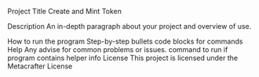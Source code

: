 Project Title
Create and Mint Token

Description
An in-depth paragraph about your project and overview of use.

How to run the program
Step-by-step bullets
code blocks for commands
Help
Any advise for common problems or issues.
command to run if program contains helper info
License
This project is licensed under the Metacrafter License 
